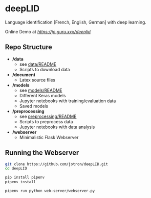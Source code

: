 # deepLID

Language identification [French, English, German] with deep learning.

Online Demo at *https://jo.guru.xxx/deeplid*

## Repo Structure

- **/data**
  - see [data/README](data/README.md)
  - Scripts to download data
- **/document**
  - Latex source files
- **/models**
  - see [models/README](models/README.md)
  - Different Keras models
  - Jupyter notebooks with training/evaluation data
  - Saved models
- **/preprocessing**
  - see [preprocessing/README](preprocessing/README.md)
  - Scripts to preprocess data
  - Jupyter notebooks with data analysis
- **/webserver**
  - Minimalistic Flask Webserver


## Running the Webserver

```bash
git clone https://github.com/jotron/deepLID.git
cd deepLID

pip install pipenv
pipenv install

pipenv run python web-server/webserver.py
```


